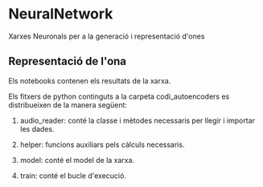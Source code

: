 # NeuralNetwork
Xarxes Neuronals per a la generació i representació d'ones

## Representació de l'ona

Els notebooks contenen els resultats de la xarxa.

Els fitxers de python continguts a la carpeta codi_autoencoders es distribueixen de la manera següent:

1. audio_reader: conté la classe i mètodes necessaris per llegir i importar les dades.

2. helper: funcions auxiliars pels càlculs necessaris.

3. model: conté el model de la xarxa.

4. train: conté el bucle d'execució.
